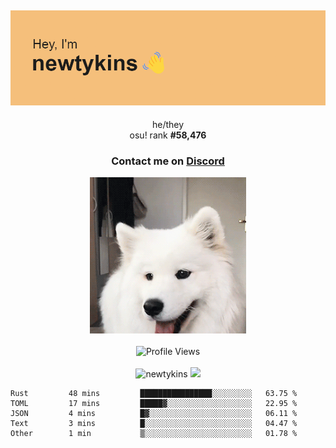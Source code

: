 <div align="center">
    <p>
        <h2>
            <img src="banner.png" alt="✨ Hey, I'm newt!">
        </h2>
        <p>
			he/they <br>
			osu! rank <strong>#<!--osu-global-rank-->58,476<!--osu-global-rank--></strong>
		</p>
		<h3>Contact me on <a href="https://discord.gg/brEhN5Y7YK">Discord</a></h3>
    </p>
    <img src="dog.gif" height="250"><br><br>
    <img src="https://komarev.com/ghpvc/?username=newtykins&style=flat-square&color=000000" alt="Profile Views">
    <br><br>
</div>

<div align="center">
	<img src="https://github-readme-stats.vercel.app/api?username=newtykins&show_icons=true&locale=en&theme=dark&hide_border=true&count_private=true&custom_title=My%20Stats&line_height=25" alt="newtykins" width="420">
    <img src="https://github-readme-streak-stats.herokuapp.com?user=newtykins&hide_border=true&date_format=M%20j%5B%2C%20Y%5D&theme=dark" width="420">
</div>

<!--START_SECTION:waka-->

```text
Rust         48 mins         ████████████████░░░░░░░░░   63.75 %
TOML         17 mins         █████▓░░░░░░░░░░░░░░░░░░░   22.95 %
JSON         4 mins          █▓░░░░░░░░░░░░░░░░░░░░░░░   06.11 %
Text         3 mins          █░░░░░░░░░░░░░░░░░░░░░░░░   04.47 %
Other        1 min           ▒░░░░░░░░░░░░░░░░░░░░░░░░   01.78 %
```

<!--END_SECTION:waka-->
